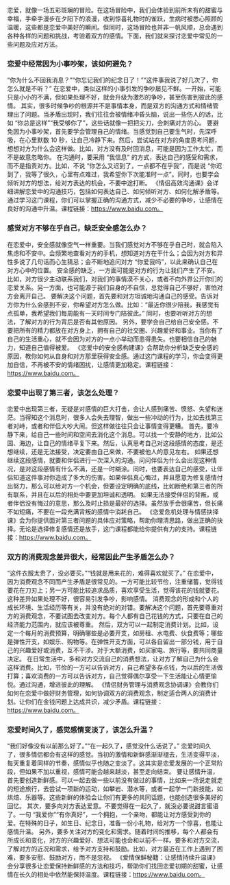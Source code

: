 恋爱，就像一场五彩斑斓的冒险。在这场冒险中，我们会体验到前所未有的甜蜜与幸福，手牵手漫步在夕阳下的浪漫，收到惊喜礼物时的雀跃，生病时被悉心照顾的温暖，这些都是恋爱中美好的瞬间。但同时，这场冒险也并非一帆风顺，总会遇到各种各样的问题和挑战，考验着双方的感情。下面，我们就来探讨恋爱中常见的一些问题及应对方法。
### 恋爱中经常因为小事吵架，该如何避免？
“你为什么不回我消息？”“你忘记我们的纪念日了！”“这件事我说了好几次了，你怎么就是不听？” 在恋爱中，类似这样的小事引发的争吵屡见不鲜。一开始，可能只是小小的不满，但如果处理不好，就会升级为激烈的争吵，甚至伤害到彼此的感情。
其实，很多时候争吵的根源并不是事情本身，而是双方的沟通方式和情绪管理出了问题。当矛盾出现时，我们往往会被情绪冲昏头脑，说出一些伤人的话，比如 “你总是这样”“我受够你了”，这些话就像一把把尖刀，会刺痛对方的心。
要避免因为小事吵架，首先要学会管理自己的情绪。当感觉到自己要生气时，先深呼吸，在心里默数 10 秒，让自己冷静下来。然后，尝试站在对方的角度思考问题，想想对方为什么会这样做。比如，对方没有及时回消息，可能是因为工作太忙，而不是故意忽略你。
在沟通时，要采用 “我信息” 的方式，表达自己的感受和需求，而不是指责对方。比如，不说 “你怎么又迟到了，一点都不在乎我”，而是说 “你迟到了，我等了很久，心里有点难过，我希望你下次能准时一点”。同时，也要学会倾听对方的想法，给对方表达的机会，不要中途打断。
《情侣高效沟通课》会详细讲解恋爱中的沟通技巧，包括如何表达自己、如何倾听对方、如何化解矛盾等。通过学习这门课程，你们可以掌握正确的沟通方式，减少不必要的争吵，让感情在良好的沟通中升温。课程链接：https://www.baidu.com。
### 感觉对方不够在乎自己，缺乏安全感怎么办？
在恋爱中，安全感就像空气一样重要。当我们感觉对方不够在乎自己时，就会陷入焦虑和不安中。会频繁地查看对方的手机，想知道对方在干什么；会因为对方和异性多说了几句话而心生猜忌；会不断地追问对方 “你爱我吗”，以此来确认自己在对方心中的位置。
安全感的缺乏，一方面可能是对方的行为让我们产生了不安。比如，对方很少主动联系我们，对我们的事情漠不关心，或者不向外界公开你们的恋爱关系。另一方面，也可能源于我们自身的不自信，总觉得自己不够好，害怕对方会离开自己。
要解决这个问题，首先要和对方坦诚地沟通自己的感受。告诉对方你为什么会感到不安，你希望对方怎么做。比如：“最近你很少陪我，我感觉有点孤单，我希望我们每周能有一天时间专门陪彼此。” 同时，也要听听对方的想法，了解对方的行为背后是否有其他原因。
另外，要学会自己给自己安全感。不要把所有的精力都放在对方身上，拥有自己的社交圈、兴趣爱好和事业。当你有了自己的生活重心，就不会因为对方的一点小举动而患得患失。也要相信自己的魅力，知道自己值得被爱。
《恋爱中的安全感构建课》会帮助你分析缺乏安全感的原因，教你如何从自身和对方那里获得安全感。通过这门课程的学习，你会变得更加自信，不再被不安的情绪困扰，让感情更加稳定。课程链接：https://www.baidu.com。
### 恋爱中出现了第三者，该怎么处理？
恋爱中出现第三者，无疑是对感情的巨大打击，会让人感到痛苦、愤怒、失望和迷茫。当得知这个消息时，很多人会失去理智，做出一些冲动的行为，比如去找第三者对峙，或者和伴侣大吵大闹。但这样做往往只会让事情变得更糟。
首先，要冷静下来，给自己一些时间和空间去消化这个消息。可以找一个安静的地方，比如公园、海边，让自己的情绪平复下来。然后，认真思考自己对这段感情的态度，是还想继续，还是无法接受，决定要由自己来做，不要被他人的意见左右。
如果还想继续这段感情，就要和伴侣进行一次深入的沟通。问问伴侣为什么会出现这种情况，是对这段感情有什么不满，还是一时糊涂。同时，也要表达自己的感受，让伴侣知道这件事对你造成了多大的伤害。如果伴侣真心悔过，并且愿意为修复感情付出努力，那么可以给对方一个机会，但要设定明确的底线，比如断绝和第三者的所有联系，并且在以后的相处中要更加坦诚和透明。
如果无法接受伴侣的背叛，或者伴侣没有悔过的意思，那么及时止损是最好的选择。虽然放手会很痛苦，但长痛不如短痛，不要在一段充满背叛的感情中消耗自己。
《恋爱危机处理与情感抉择课》会为你提供面对第三者问题的具体应对策略，帮助你理清思路，做出正确的抉择。无论是选择修复感情还是放手，这门课程都能给你提供有力的支持。课程链接：https://www.baidu.com。
### 双方的消费观念差异很大，经常因此产生矛盾怎么办？
“这件衣服太贵了，没必要买。”“钱就是用来花的，难得喜欢就买了。” 在恋爱中，因为消费观念不同而产生矛盾是很常见的。一方可能比较节俭，注重储蓄，觉得钱要花在刀刃上；另一方可能比较追求品质，喜欢享受生活，觉得该花的钱就要花。这种差异如果处理不好，很容易引发争吵，影响感情。
消费观念的形成和个人的成长环境、生活经历等有关，并没有绝对的对错。要解决这个问题，首先要尊重对方的消费观念，不要试图去改变对方。每个人都有自己花钱的方式，只要在自己的经济能力范围内，就应该被尊重。
然后，双方可以一起制定消费计划。比如，设定一个每月的消费预算，明确哪些是必要开支，如房租、水电费、伙食费等；哪些是弹性开支，如娱乐、购物等。在弹性开支方面，可以各自留出一部分钱，用于自己的兴趣爱好或消费，互不干涉。对于大额消费，如买家电、旅行等，要共同商量决定。
在日常生活中，多和对方交流自己的消费想法，让对方了解自己为什么会这样消费。比如，节俭的一方可以告诉对方，自己希望多存点钱，为以后的生活做打算；喜欢消费的一方可以告诉对方，自己觉得偶尔享受一下生活能让心情更愉悦。通过沟通，增进彼此的理解。
《情侣财务管理与消费观念协调课》会教你们如何在恋爱中做好财务管理，如何协调双方的消费观念，制定适合两人的消费计划。让你们在金钱问题上达成共识，减少矛盾。课程链接：https://www.baidu.com。
### 恋爱时间久了，感觉感情变淡了，该怎么升温？
“我们好像没有以前那么好了。”“在一起久了，感觉没什么话说了。” 恋爱时间久了，很多情侣都会有这样的感觉。当初的激情和新鲜感渐渐褪去，生活变得平淡，每天重复着同样的节奏，感情似乎也随之变淡了。这其实是恋爱发展的一个正常阶段，但如果不加以重视，感情可能会越来越淡，甚至走向结束。
要让感情升温，首先要创造新鲜感。可以一起去做一些以前没有做过的事情，比如来一场说走就走的短途旅行，去尝试一项新的运动，如攀岩、潜水等，或者一起学一门新技能，如烘焙、乐器等。这些新鲜的体验会让你们有更多的共同话题，也能创造很多美好的回忆。
其次，要多向对方表达爱意。不要觉得在一起久了，就没必要说甜言蜜语了。一句 “我爱你”“有你真好”，一个拥抱，一个亲吻，都能让对方感受到你的爱。在特殊的日子，如生日、纪念日，准备一份小礼物，给对方一个惊喜，也能让感情升温。
另外，要多关注对方的变化和需求。随着时间的推移，每个人都会有所成长和变化，对方的兴趣爱好、想法可能也会和以前不一样。要多和对方交流，了解对方的近况和需求，给予对方支持和鼓励。比如，对方最近在工作上遇到了困难，要多安慰、鼓励对方，而不是忽视。
《爱情保鲜秘籍：让感情持续升温课》会分享很多让恋爱保持新鲜感的方法和技巧，帮助你们找回恋爱初期的甜蜜，让感情在长久的相处中依然能保持温度。课程链接：https://www.baidu.com。